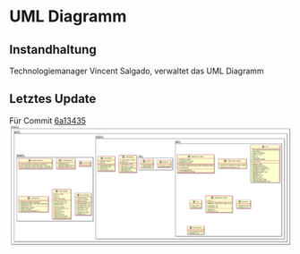 <h1>UML Diagramm</h1>
<h2>Instandhaltung</h2>
Technologiemanager Vincent Salgado, verwaltet das UML Diagramm

<h2>Letztes Update</h2>

Für Commit [6a13435](https://github.com/FoxTheUnicorn/arcacia/commit/6a13435672c7313d2e9e10c5ad09b6cf4c4324ad)<br>
![hier sollte eigentlich ein bild sein](diagram6a13435.png)
